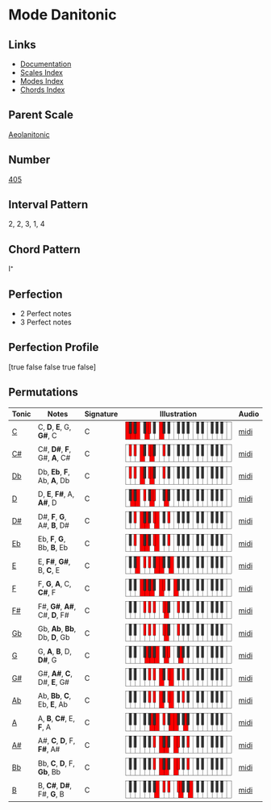 # Mode Danitonic

## Links

- [Documentation](README.md)
- [Scales Index](Scales.md)
- [Modes Index](Modes.md)
- [Chords Index](Chords.md)

## Parent Scale

[Aeolanitonic](ScaleAeolanitonic.md)

## Number

[405](https://ianring.com/musictheory/scales/405)

## Interval Pattern

2, 2, 3, 1, 4

## Chord Pattern

I⁺

## Perfection

- 2 Perfect notes
- 3 Perfect notes

## Perfection Profile

[true false false true false]

## Permutations

| Tonic | Notes | Signature | Illustration | Audio |
|-------|-------|-----------|--------------|-------|
| [C](ModeCNaturalDanitonic.md) | C, **D**, **E**, G, **G#**, C | C | ![CNaturalDanitonic](ModeCNaturalDanitonic.png) | [midi](https://github.com/edipermadi/music/blob/main/docs/ModeCNaturalDanitonic.mid?raw=true) |
| [C#](ModeCSharpDanitonic.md) | C#, **D#**, **F**, G#, **A**, C# | C | ![CSharpDanitonic](ModeCSharpDanitonic.png) | [midi](https://github.com/edipermadi/music/blob/main/docs/ModeCSharpDanitonic.mid?raw=true) |
| [Db](ModeDFlatDanitonic.md) | Db, **Eb**, **F**, Ab, **A**, Db | C | ![DFlatDanitonic](ModeDFlatDanitonic.png) | [midi](https://github.com/edipermadi/music/blob/main/docs/ModeDFlatDanitonic.mid?raw=true) |
| [D](ModeDNaturalDanitonic.md) | D, **E**, **F#**, A, **A#**, D | C | ![DNaturalDanitonic](ModeDNaturalDanitonic.png) | [midi](https://github.com/edipermadi/music/blob/main/docs/ModeDNaturalDanitonic.mid?raw=true) |
| [D#](ModeDSharpDanitonic.md) | D#, **F**, **G**, A#, **B**, D# | C | ![DSharpDanitonic](ModeDSharpDanitonic.png) | [midi](https://github.com/edipermadi/music/blob/main/docs/ModeDSharpDanitonic.mid?raw=true) |
| [Eb](ModeEFlatDanitonic.md) | Eb, **F**, **G**, Bb, **B**, Eb | C | ![EFlatDanitonic](ModeEFlatDanitonic.png) | [midi](https://github.com/edipermadi/music/blob/main/docs/ModeEFlatDanitonic.mid?raw=true) |
| [E](ModeENaturalDanitonic.md) | E, **F#**, **G#**, B, **C**, E | C | ![ENaturalDanitonic](ModeENaturalDanitonic.png) | [midi](https://github.com/edipermadi/music/blob/main/docs/ModeENaturalDanitonic.mid?raw=true) |
| [F](ModeFNaturalDanitonic.md) | F, **G**, **A**, C, **C#**, F | C | ![FNaturalDanitonic](ModeFNaturalDanitonic.png) | [midi](https://github.com/edipermadi/music/blob/main/docs/ModeFNaturalDanitonic.mid?raw=true) |
| [F#](ModeFSharpDanitonic.md) | F#, **G#**, **A#**, C#, **D**, F# | C | ![FSharpDanitonic](ModeFSharpDanitonic.png) | [midi](https://github.com/edipermadi/music/blob/main/docs/ModeFSharpDanitonic.mid?raw=true) |
| [Gb](ModeGFlatDanitonic.md) | Gb, **Ab**, **Bb**, Db, **D**, Gb | C | ![GFlatDanitonic](ModeGFlatDanitonic.png) | [midi](https://github.com/edipermadi/music/blob/main/docs/ModeGFlatDanitonic.mid?raw=true) |
| [G](ModeGNaturalDanitonic.md) | G, **A**, **B**, D, **D#**, G | C | ![GNaturalDanitonic](ModeGNaturalDanitonic.png) | [midi](https://github.com/edipermadi/music/blob/main/docs/ModeGNaturalDanitonic.mid?raw=true) |
| [G#](ModeGSharpDanitonic.md) | G#, **A#**, **C**, D#, **E**, G# | C | ![GSharpDanitonic](ModeGSharpDanitonic.png) | [midi](https://github.com/edipermadi/music/blob/main/docs/ModeGSharpDanitonic.mid?raw=true) |
| [Ab](ModeAFlatDanitonic.md) | Ab, **Bb**, **C**, Eb, **E**, Ab | C | ![AFlatDanitonic](ModeAFlatDanitonic.png) | [midi](https://github.com/edipermadi/music/blob/main/docs/ModeAFlatDanitonic.mid?raw=true) |
| [A](ModeANaturalDanitonic.md) | A, **B**, **C#**, E, **F**, A | C | ![ANaturalDanitonic](ModeANaturalDanitonic.png) | [midi](https://github.com/edipermadi/music/blob/main/docs/ModeANaturalDanitonic.mid?raw=true) |
| [A#](ModeASharpDanitonic.md) | A#, **C**, **D**, F, **F#**, A# | C | ![ASharpDanitonic](ModeASharpDanitonic.png) | [midi](https://github.com/edipermadi/music/blob/main/docs/ModeASharpDanitonic.mid?raw=true) |
| [Bb](ModeBFlatDanitonic.md) | Bb, **C**, **D**, F, **Gb**, Bb | C | ![BFlatDanitonic](ModeBFlatDanitonic.png) | [midi](https://github.com/edipermadi/music/blob/main/docs/ModeBFlatDanitonic.mid?raw=true) |
| [B](ModeBNaturalDanitonic.md) | B, **C#**, **D#**, F#, **G**, B | C | ![BNaturalDanitonic](ModeBNaturalDanitonic.png) | [midi](https://github.com/edipermadi/music/blob/main/docs/ModeBNaturalDanitonic.mid?raw=true) |
